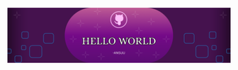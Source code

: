 ![Alt text](https://github.com/Ansuu7/Ansuu7/blob/c0a345bf5a66cae4626b950cb00d0014ae38c9ac/header.png)
<!--
**Ansuu7/Ansuu7** is a ✨ _special_ ✨ repository because its `README.md` (this file) appears on your GitHub profile.

Here are some ideas to get you started:

- 🔭 I’m currently working on ...
- 🌱 I’m currently learning ...
- 👯 I’m looking to collaborate on ...
- 🤔 I’m looking for help with ...
- 💬 Ask me about ...
- 📫 How to reach me: ...
- 😄 Pronouns: ...
- ⚡ Fun fact: ...
-->
